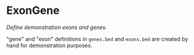 # ExonGene

*Define demonstration exons and genes.*

"gene" and "exon" definitions in `genes.bed` and `exons.bed` are created by hand for
demonstration purposes.


